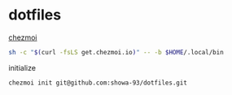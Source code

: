 # dotfiles

[chezmoi](https://www.chezmoi.io/reference/)

```bash
sh -c "$(curl -fsLS get.chezmoi.io)" -- -b $HOME/.local/bin
```

initialize

```bash
chezmoi init git@github.com:showa-93/dotfiles.git
```
